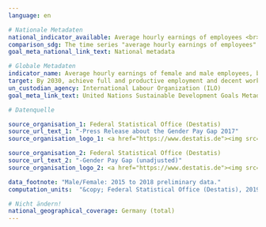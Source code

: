 ```yaml
---
language: en

# Nationale Metadaten
national_indicator_available: Average hourly earnings of employees <br> Gender Pay Gap
comparison_sdg: The time series "average hourly earnings of employees" is compliant with the international metadata description. The gender pay gap is also mentioned in the metadata.
goal_meta_national_link_text: National metadata

# Globale Metadaten
indicator_name: Average hourly earnings of female and male employees, by occupation, age and persons with disabilities
target: By 2030, achieve full and productive employment and decent work for all women and men, including for young people and persons with disabilities, and equal pay for work of equal value
un_custodian_agency: International Labour Organization (ILO)
goal_meta_link_text: United Nations Sustainable Development Goals Metadata

# Datenquelle

source_organisation_1: Federal Statistical Office (Destatis)
source_url_text_1: "-Press Release about the Gender Pay Gap 2017"
source_organisation_logo_1: <a href="https://www.destatis.de"><img src="https://g205sdgs.github.io/sdg-indicators/public/LogosEn/destatis.png" alt="Logo Destatis" /></a>

source_organisation_2: Federal Statistical Office (Destatis)
source_url_text_2: "-Gender Pay Gap (unadjusted)"
source_organisation_logo_2: <a href="https://www.destatis.de"><img src="https://g205sdgs.github.io/sdg-indicators/public/LogosEn/destatis.png" alt="Logo Destatis" /></a>

data_footnote: "Male/Female: 2015 to 2018 preliminary data."
computation_units:  "&copy; Federal Statistical Office (Destatis), 2019"

# Nicht ändern!
national_geographical_coverage: Germany (total)
---
```

